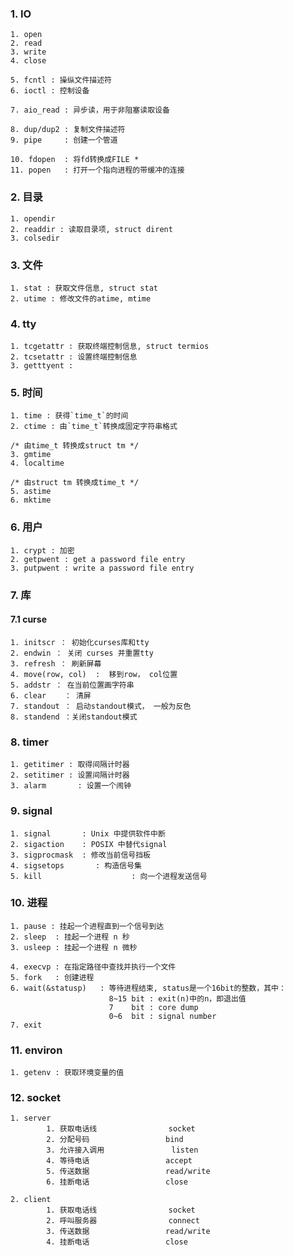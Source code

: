 ### 1. IO
	1. open
	2. read
	3. write
	4. close

	5. fcntl : 操纵文件描述符
	6. ioctl : 控制设备
	
	7. aio_read : 异步读，用于非阻塞读取设备

	8. dup/dup2 : 复制文件描述符 
	9. pipe     : 创建一个管道

	10. fdopen  : 将fd转换成FILE *
	11. popen   : 打开一个指向进程的带缓冲的连接

### 2. 目录
	1. opendir
	2. readdir : 读取目录项, struct dirent
	3. colsedir

### 3. 文件
	1. stat : 获取文件信息, struct stat
	2. utime : 修改文件的atime, mtime

### 4. tty
	1. tcgetattr : 获取终端控制信息, struct termios
	2. tcsetattr : 设置终端控制信息
	3. getttyent : 

### 5. 时间
	1. time : 获得`time_t`的时间
	2. ctime : 由`time_t`转换成固定字符串格式 

	/* 由time_t 转换成struct tm */
	3. gmtime
	4. localtime

	/* 由struct tm 转换成time_t */
	5. astime
	6. mktime

### 6. 用户
	1. crypt : 加密
	2. getpwent : get a password file entry
	3. putpwent : write a password file entry
	
### 7. 库
#### 7.1 curse
	1. initscr ： 初始化curses库和tty
	2. endwin ： 关闭 curses 并重置tty
	3. refresh ： 刷新屏幕
	4. move(row, col)  :  移到row， col位置
	5. addstr ： 在当前位置画字符串
	6. clear    ： 清屏
	7. standout ： 启动standout模式， 一般为反色
	8. standend ：关闭standout模式 

### 8. timer
	1. getitimer : 取得间隔计时器
	2. setitimer : 设置间隔计时器
	3. alarm       : 设置一个闹钟

### 9. signal
	1. signal	    : Unix 中提供软件中断
	2. sigaction	: POSIX 中替代signal
	3. sigprocmask  : 修改当前信号挡板
	4. sigsetops       : 构造信号集
	5. kill                    : 向一个进程发送信号
	
### 10. 进程
	1. pause : 挂起一个进程直到一个信号到达
	2. sleep  : 挂起一个进程 n 秒
	3. usleep : 挂起一个进程 n 微秒

	4. execvp : 在指定路径中查找并执行一个文件
	5. fork   : 创建进程
	6. wait(&statusp)   : 等待进程结束, status是一个16bit的整数，其中：
						  8~15 bit : exit(n)中的n，即退出值
						  7    bit : core dump
						  0~6  bit : signal number
	7. exit

### 11. environ
	1. getenv : 获取环境变量的值

### 12. socket
	1. server
 			1. 获取电话线				socket
 			2. 分配号码					bind
 			3. 允许接入调用				listen
 			4. 等待电话					accept
 			5. 传送数据					read/write
 			6. 挂断电话					close

	2. client
		 	1. 获取电话线				socket
 			2. 呼叫服务器				connect
 			3. 传送数据			 		read/write
 			4. 挂断电话					close
		















